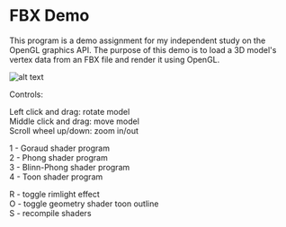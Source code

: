 FBX Demo
========

This program is a demo assignment for my independent study on the OpenGL
graphics API. The purpose of this demo is to load a 3D model's vertex data from
an FBX file and render it using OpenGL.

![alt text](https://raw.github.com/suitengu/fbxDemo/master/screen.png "Screenshot")

Controls:

Left click and drag: rotate model<br />
Middle click and drag: move model<br />
Scroll wheel up/down: zoom in/out<br />

1 - Goraud shader program<br />
2 - Phong shader program<br />
3 - Blinn-Phong shader program<br />
4 - Toon shader program<br />

R - toggle rimlight effect<br />
O - toggle geometry shader toon outline<br />
S - recompile shaders<br />

